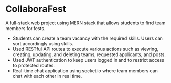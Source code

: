 # CollaboraFest
A full-stack web project using MERN stack that allows students to find team members for fests.
- Students can create a team vacancy with the required skills. Users can sort accordingly using skills.
- Used RESTful API routes to execute various actions such as viewing, creating, updating, and deleting teams,
requested applicants, and posts.
- Used JWT authentication to keep users logged in and to restrict access to protected routes.
- Real-time chat application using socket.io where team members can chat with each other in real time.
